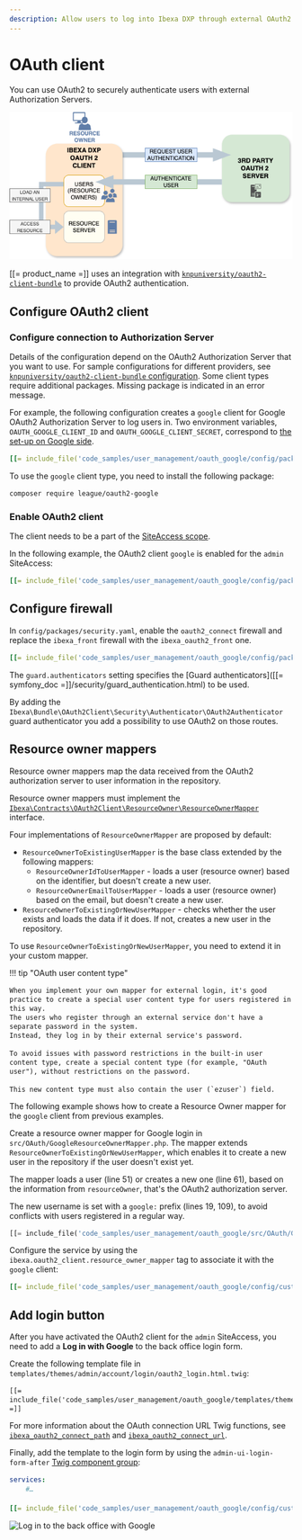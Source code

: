 ```yaml
---
description: Allow users to log into Ibexa DXP through external OAuth2 authorization servers.
---
```


# OAuth client

You can use OAuth2 to securely authenticate users with external Authorization Servers.

![OAuth2 Client](img/oauth2-client.png)

[[= product_name =]] uses an integration with [`knpuniversity/oauth2-client-bundle`](https://github.com/knpuniversity/oauth2-client-bundle) to provide OAuth2 authentication.

## Configure OAuth2 client

### Configure connection to Authorization Server

Details of the configuration depend on the OAuth2 Authorization Server that you want to use.
For sample configurations for different providers, see [`knpuniversity/oauth2-client-bundle` configuration](https://github.com/knpuniversity/oauth2-client-bundle#configuration).
Some client types require additional packages.
Missing package is indicated in an error message.

For example, the following configuration creates a `google` client for Google OAuth2 Authorization Server to log users in.
Two environment variables, `OAUTH_GOOGLE_CLIENT_ID` and `OAUTH_GOOGLE_CLIENT_SECRET`, correspond to [the set-up on Google side](https://support.google.com/cloud/answer/15549257).

``` yaml
[[= include_file('code_samples/user_management/oauth_google/config/packages/knpu_oauth2_client.yaml') =]]
```

To use the `google` client type, you need to install the following package:

```bash
composer require league/oauth2-google
```

### Enable OAuth2 client

The client needs to be a part of the [SiteAccess scope](multisite_configuration.md#scope).

In the following example, the OAuth2 client `google` is enabled for the `admin` SiteAccess:

``` yaml
[[= include_file('code_samples/user_management/oauth_google/config/packages/oauth.yaml') =]]
```

## Configure firewall

In `config/packages/security.yaml`, enable the `oauth2_connect` firewall and replace the `ibexa_front` firewall with the `ibexa_oauth2_front` one.

``` yaml
[[= include_file('code_samples/user_management/oauth_google/config/packages/security.yaml') =]]
```

The `guard.authenticators` setting specifies the [Guard authenticators]([[= symfony_doc =]]/security/guard_authentication.html) to be used.

By adding the `Ibexa\Bundle\OAuth2Client\Security\Authenticator\OAuth2Authenticator` guard authenticator you add a possibility to use OAuth2 on those routes.

## Resource owner mappers

Resource owner mappers map the data received from the OAuth2 authorization server to user information in the repository.

Resource owner mappers must implement the [`Ibexa\Contracts\OAuth2Client\ResourceOwner\ResourceOwnerMapper`](/api/php_api/php_api_reference/classes/Ibexa-Contracts-OAuth2Client-ResourceOwner-ResourceOwnerMapper.html) interface.

Four implementations of `ResourceOwnerMapper` are proposed by default:

- `ResourceOwnerToExistingUserMapper` is the base class extended by the following mappers:
    - `ResourceOwnerIdToUserMapper` - loads a user (resource owner) based on the identifier, but doesn't create a new user.
    - `ResourceOwnerEmailToUserMapper` - loads a user (resource owner) based on the email, but doesn't create a new user.
- `ResourceOwnerToExistingOrNewUserMapper` - checks whether the user exists and loads the data if it does. If not, creates a new user in the repository.

To use `ResourceOwnerToExistingOrNewUserMapper`, you need to extend it in your custom mapper.

!!! tip "OAuth user content type"

    When you implement your own mapper for external login, it's good practice to create a special user content type for users registered in this way.
    The users who register through an external service don't have a separate password in the system.
    Instead, they log in by their external service's password.

    To avoid issues with password restrictions in the built-in user content type, create a special content type (for example, "OAuth user"), without restrictions on the password.

    This new content type must also contain the user (`ezuser`) field.

The following example shows how to create a Resource Owner mapper for the `google` client from previous examples.

Create a resource owner mapper for Google login in `src/OAuth/GoogleResourceOwnerMapper.php`.
The mapper extends `ResourceOwnerToExistingOrNewUserMapper`, which enables it to create a new user in the repository if the user doesn't exist yet.

The mapper loads a user (line 51) or creates a new one (line 61), based on the information from `resourceOwner`, that's the OAuth2 authorization server.

The new username is set with a `google:` prefix (lines 19, 109), to avoid conflicts with users registered in a regular way.

``` php hl_lines="20 54 64 109"
[[= include_file('code_samples/user_management/oauth_google/src/OAuth/GoogleResourceOwnerMapper.php') =]]
```

Configure the service by using the `ibexa.oauth2_client.resource_owner_mapper` tag to associate it with the `google` client:

``` yaml
[[= include_file('code_samples/user_management/oauth_google/config/custom_services.yaml', 0, 6) =]]
```

## Add login button

After you have activated the OAuth2 client for the `admin` SiteAccess, you need to add a **Log in with Google** to the back office login form.

Create the following template file in `templates/themes/admin/account/login/oauth2_login.html.twig`:

``` html+twig
[[= include_file('code_samples/user_management/oauth_google/templates/themes/admin/account/login/oauth2_login.html.twig') =]]
```

For more information about the OAuth connection URL Twig functions, see [`ibexa_oauth2_connect_path`](url_twig_functions.md#ibexa_oauth2_connect_path) and [`ibexa_oauth2_connect_url`](url_twig_functions.md#ibexa_oauth2_connect_url).

Finally, add the template to the login form by using the `admin-ui-login-form-after` [Twig component group](components.md):

``` yaml
services:
    #…

[[= include_file('code_samples/user_management/oauth_google/config/custom_services.yaml', 7, 13) =]]
```

![Log in to the back office with Google](log_in_via_google.png)
